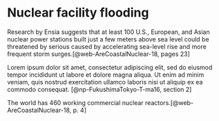 # Nuclear facility flooding

Research by Ensia suggests that at least 100 U.S., European, and Asian nuclear power stations built just a few meters above sea level could be threatened by serious caused by accelerating sea-level rise and more frequent storm surges.[@web-AreCoastalNuclear-18, pages 23]

Lorem ipsum dolor sit amet, consectetur adipiscing elit, sed do eiusmod tempor incididunt ut labore et dolore magna aliqua. Ut enim ad minim veniam, quis nostrud exercitation ullamco laboris nisi ut aliquip ex ea commodo consequat. [@np-FukushimaTokyo-T-ma16, section 2]

The world has 460 working commercial nuclear reactors.[@web-AreCoastalNuclear-18, p. 4]